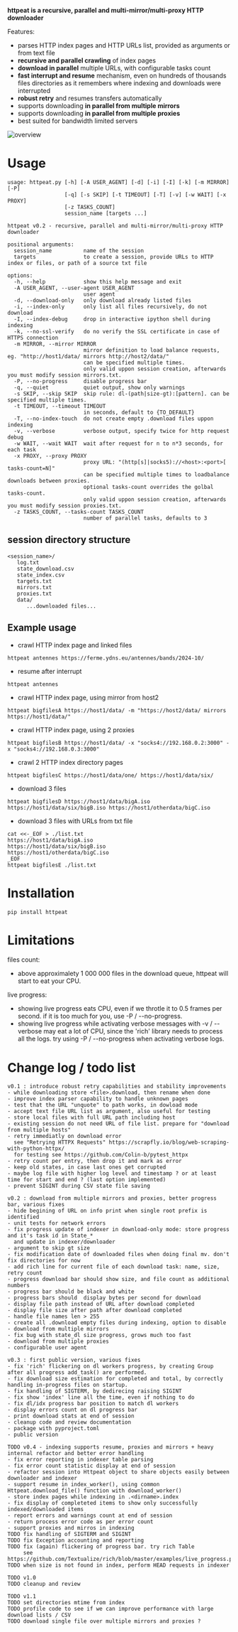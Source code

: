 **httpeat is a recursive, parallel and multi-mirror/multi-proxy HTTP downloader**

Features:
- parses HTTP index pages and HTTP URLs list, provided as arguments or from text file
- **recursive and parallel crawling** of index pages
- **download in parallel** multiple URLs, with configurable tasks count
- **fast interrupt and resume** mechanism, even on hundreds of thousands files directories as it remembers where indexing and downloads were interrupted
- **robust retry** and resumes transfers automatically
- supports downloading **in parallel from multiple mirrors**
- supports downloading **in parallel from multiple proxies**
- best suited for bandwidth limited servers  

![overview](doc/httpeat_overview_0.3.png)

# Usage

```
usage: httpeat.py [-h] [-A USER_AGENT] [-d] [-i] [-I] [-k] [-m MIRROR] [-P]
                  [-q] [-s SKIP] [-t TIMEOUT] [-T] [-v] [-w WAIT] [-x PROXY]
                  [-z TASKS_COUNT]
                  session_name [targets ...]

httpeat v0.2 - recursive, parallel and multi-mirror/multi-proxy HTTP downloader

positional arguments:
  session_name          name of the session
  targets               to create a session, provide URLs to HTTP index or files, or path of a source txt file

options:
  -h, --help            show this help message and exit
  -A USER_AGENT, --user-agent USER_AGENT
                        user agent
  -d, --download-only   only download already listed files
  -i, --index-only      only list all files recursively, do not download
  -I, --index-debug     drop in interactive ipython shell during indexing
  -k, --no-ssl-verify   do no verify the SSL certificate in case of HTTPS connection
  -m MIRROR, --mirror MIRROR
                        mirror definition to load balance requests, eg. "http://host1/data/ mirrors http://host2/data/"
                        can be specified multiple times.
                        only valid uppon session creation, afterwards you must modify session mirrors.txt.
  -P, --no-progress     disable progress bar
  -q, --quiet           quiet output, show only warnings
  -s SKIP, --skip SKIP  skip rule: dl-(path|size-gt):[pattern]. can be specified multiple times.
  -t TIMEOUT, --timeout TIMEOUT
                        in seconds, default to {TO_DEFAULT}
  -T, --no-index-touch  do not create empty .download files uppon indexing
  -v, --verbose         verbose output, specify twice for http request debug
  -w WAIT, --wait WAIT  wait after request for n to n*3 seconds, for each task
  -x PROXY, --proxy PROXY
                        proxy URL: "(http[s]|socks5)://<host>:<port>[ tasks-count=N]"
                        can be specified multiple times to loadbalance downloads between proxies.
                        optional tasks-count overrides the golbal tasks-count.
                        only valid uppon session creation, afterwards you must modify session proxies.txt.
  -z TASKS_COUNT, --tasks-count TASKS_COUNT
                        number of parallel tasks, defaults to 3
```

## session directory structure
```
<session_name>/
   log.txt
   state_download.csv
   state_index.csv
   targets.txt
   mirrors.txt
   proxies.txt
   data/
      ...downloaded files...
```

## Example usage

- crawl HTTP index page and linked files
```
httpeat antennes https://ferme.ydns.eu/antennes/bands/2024-10/
```

- resume after interrupt
```
httpeat antennes
```

- crawl HTTP index page, using mirror from host2
```
httpeat bigfilesA https://host1/data/ -m "https://host2/data/ mirrors https://host1/data/"
```

- crawl HTTP index page, using 2 proxies
```
httpeat bigfilesB https://host1/data/ -x "socks4://192.168.0.2:3000" -x "socks4://192.168.0.3:3000"
```

- crawl 2 HTTP index directory pages
```
httpeat bigfilesC https://host1/data/one/ https://host1/data/six/
```

- download 3 files
```
httpeat bigfilesD https://host1/data/bigA.iso https://host1/data/six/bigB.iso https://host1/otherdata/bigC.iso
```

- download 3 files with URLs from txt file
```
cat <<-_EOF > ./list.txt
https://host1/data/bigA.iso
https://host1/data/six/bigB.iso
https://host1/otherdata/bigC.iso
_EOF
httpeat bigfilesE ./list.txt
```

# Installation

```
pip install httpeat
```

# Limitations

files count:
- above approximalety 1 000 000 files in the download queue, httpeat will start to eat your CPU.

live progress:
- showing live progress eats CPU, even if we throtle it to 0.5 frames per second. if it is too much for you, use -P / --no-progress.
- showing live progress while activating verbose messages with -v / --verbose may eat a lot of CPU, since the 'rich' library needs to process all the logs. try using -P / --no-progress when activating verbose logs.

# Change log / todo list

```
v0.1 : introduce robust retry capabilities and stability improvements
- while downloading store <file>.download, then rename when done
- improve index parser capability to handle unknown pages
- test that the URL "unquote" to path works, in dowload mode
- accept text file URL list as argument, also useful for testing
- store local files with full URL path including host
- existing session do not need URL of file list. prepare for "download from multiple hosts"
- retry immediatly on download error
  see "Retrying HTTPX Requests" https://scrapfly.io/blog/web-scraping-with-python-httpx/
  for testing see https://github.com/Colin-b/pytest_httpx
- retry count per entry, then drop it and mark as error
- keep old states, in case last ones get corrupted
- maybe log file with higher log level and timestamp ? or at least time for start and end ? (last option implemented)
- prevent SIGINT during CSV state file saving

v0.2 : download from multiple mirrors and proxies, better progress bar, various fixes
- hide begining of URL on info print when single root prefix is identified
- unit tests for network errors
- fix progress update of indexer in download-only mode: store progress and it's task id in State_*
  and update in indexer/downloader
- argument to skip gt size
- fix modification date of downloaded files when doing final mv. don't fix directories for now
- add rich line for current file of each download task: name, size, retry count
- progress download bar should show size, and file count as additional numbers
- progress bar should be black and white
- progress bars should  display bytes per second for download
- display file path instead of URL after download completed
- display file size after path after download completed
- handle file names len > 255
- create all .download empty files during indexing, option to disable
- download from multiple mirrors
- fix bug with state_dl size progress, grows much too fast
- download from multiple proxies
- configurable user agent

v0.3 : first public version, various fixes
- fix 'rich' flickering on dl workers progress, by creating Group after all progress add_task() are performed.
- fix download size estimation for completed and total, by correctly handling in-progress files on startup.
- fix handling of SIGTERM, by dedirecing raising SIGINT
- fix show 'index' line all the time, even if nothing to do
- fix dl/idx progress bar position to match dl workers
- display errors count on dl progress bar
- print download stats at end of session
- cleanup code and review documentation
- package with pyproject.toml
- public version

TODO v0.4 - indexing supports resume, proxies and mirrors + heavy internal refactor and better error handling
- fix error reporting in indexer table parsing
- fix error count statistic display at end of session
- refactor session into Httpeat object to share objects easily between downloader and indexer
- support resume in index_worker(), using common Httpeat.download_file() function with download_worker()
- store index pages while indexing in .<dirname>.index
- fix display of completeted items to show only successfully indexed/downloaded items
- report errors and warnings count at end of session
- return process error code as per error count
- support proxies and mirros in indexing
TODO fix handling of SIGTERM and SIGINT
TODO fix Exception accounting and reporting
TODO fix (again) flickering of progress bar. try rich Table
     see https://github.com/Textualize/rich/blob/master/examples/live_progress.py
TODO when size is not found in index, perform HEAD requests in indexer

TODO v1.0
TODO cleanup and review

TODO v1.1
TODO set directories mtime from index
TODO profile code to see if we can improve performance with large download lists / CSV
TODO download single file over multiple mirrors and proxies ?
```
